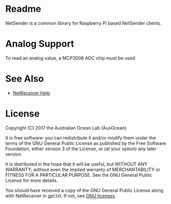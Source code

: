 # Readme

NetSender is a common library for Raspberry Pi based NetSender
clients.

# Analog Support

To read an analog value, a MCP3008 ADC chip must be used

# See Also

* [NetReceiver Help](http://netreceiver.appspot.com/help)

# License

Copyright (C) 2017 the Australian Ocean Lab (AusOcean)

It is free software: you can redistribute it and/or modify them
under the terms of the GNU General Public License as published by the
Free Software Foundation, either version 3 of the License, or (at your
option) any later version.

It is distributed in the hope that it will be useful, but WITHOUT
ANY WARRANTY; without even the implied warranty of MERCHANTABILITY or
FITNESS FOR A PARTICULAR PURPOSE. See the GNU General Public License
for more details.

You should have received a copy of the GNU General Public License
along with NetReceiver in gpl.txt.  If not, see [GNU licenses](http://www.gnu.org/licenses).
